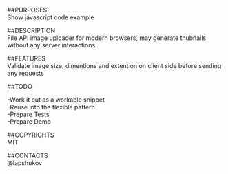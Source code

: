 ##PURPOSES  
Show javascript code example

##DESCRIPTION  
File API image uploader for modern browsers, may generate thubnails without any server interactions.

##FEATURES  
Validate image size, dimentions and extention on client side before sending any requests

##TODO  

-Work it out as a workable snippet  
	-Reuse into the flexible pattern  
-Prepare Tests  
-Prepare Demo  

##COPYRIGHTS  
MIT

##CONTACTS  
@lapshukov